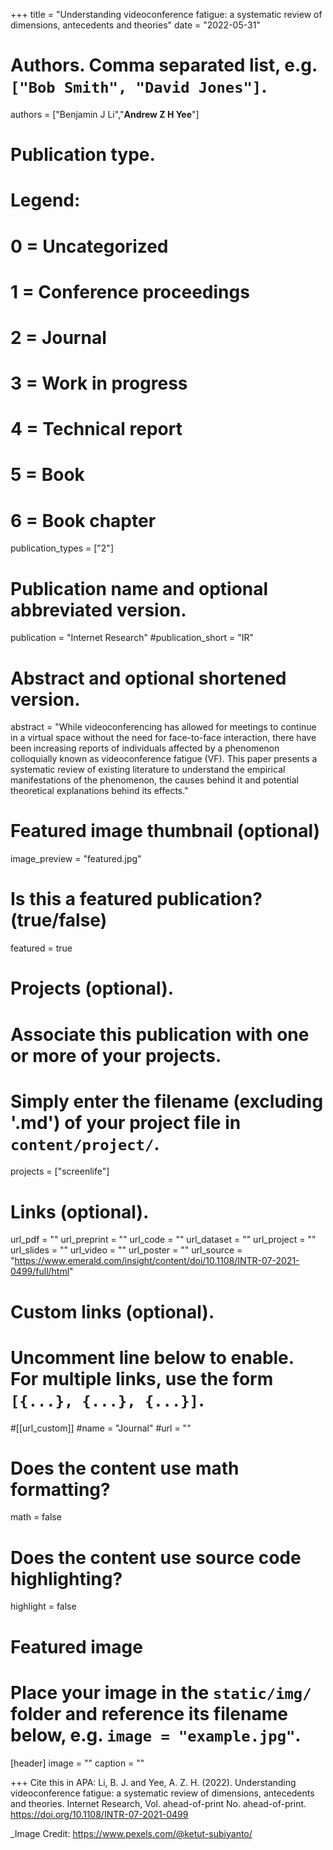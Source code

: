 +++
title = "Understanding videoconference fatigue: a systematic review of dimensions, antecedents and theories"
date = "2022-05-31"

# Authors. Comma separated list, e.g. `["Bob Smith", "David Jones"]`.

authors = ["Benjamin J Li","**Andrew Z H Yee**"]

# Publication type.
# Legend:
# 0 = Uncategorized
# 1 = Conference proceedings
# 2 = Journal
# 3 = Work in progress
# 4 = Technical report
# 5 = Book
# 6 = Book chapter
publication_types = ["2"]

# Publication name and optional abbreviated version.
publication = "Internet Research"
#publication_short = "IR"

# Abstract and optional shortened version.

abstract = "While videoconferencing has allowed for meetings to continue in a virtual space without the need for face-to-face interaction, there have been increasing reports of individuals affected by a phenomenon colloquially known as videoconference fatigue (VF). This paper presents a systematic review of existing literature to understand the empirical manifestations of the phenomenon, the causes behind it and potential theoretical explanations behind its effects."

# Featured image thumbnail (optional)
image_preview = "featured.jpg"

# Is this a featured publication? (true/false)
featured = true

# Projects (optional).
#   Associate this publication with one or more of your projects.
#   Simply enter the filename (excluding '.md') of your project file in `content/project/`.
projects = ["screenlife"]

# Links (optional).
url_pdf = ""
url_preprint = ""
url_code = ""
url_dataset = ""
url_project = ""
url_slides = ""
url_video = ""
url_poster = ""
url_source = "https://www.emerald.com/insight/content/doi/10.1108/INTR-07-2021-0499/full/html"

# Custom links (optional).
#   Uncomment line below to enable. For multiple links, use the form `[{...}, {...}, {...}]`.
#[[url_custom]]
#name = "Journal"
#url = ""

# Does the content use math formatting?
math = false

# Does the content use source code highlighting?
highlight = false
  
# Featured image
# Place your image in the `static/img/` folder and reference its filename below, e.g. `image = "example.jpg"`.
[header]
image = ""
caption = ""

+++
Cite this in APA: Li, B. J. and Yee, A. Z. H. (2022). Understanding videoconference fatigue: a systematic review of dimensions, antecedents and theories. Internet Research, Vol. ahead-of-print No. ahead-of-print. https://doi.org/10.1108/INTR-07-2021-0499

_Image Credit: https://www.pexels.com/@ketut-subiyanto/
